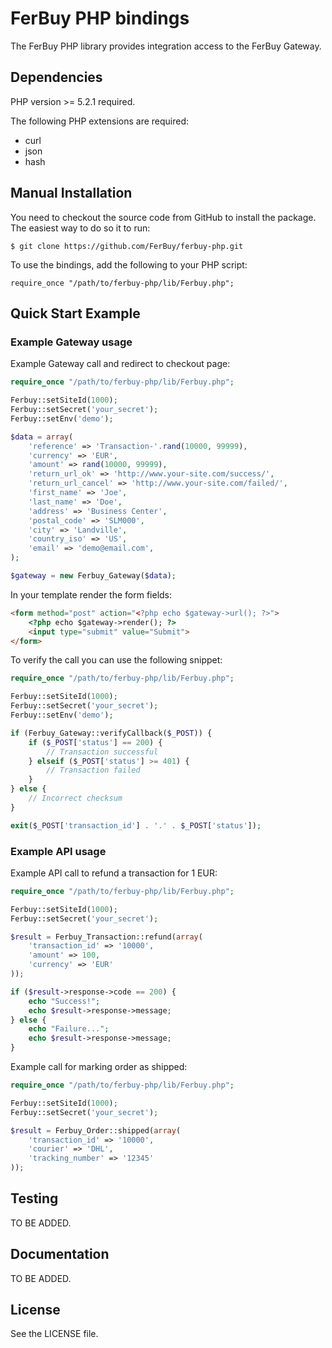 # FerBuy PHP bindings

The FerBuy PHP library provides integration access to the FerBuy Gateway.

## Dependencies

PHP version >= 5.2.1 required.

The following PHP extensions are required:

* curl
* json
* hash

## Manual Installation

You need to checkout the source code from GitHub to install the package.
The easiest way to do so it to run:

```
$ git clone https://github.com/FerBuy/ferbuy-php.git
```

To use the bindings, add the following to your PHP script:

```
require_once "/path/to/ferbuy-php/lib/Ferbuy.php";
```

## Quick Start Example


### Example Gateway usage

Example Gateway call and redirect to checkout page:

```php
require_once "/path/to/ferbuy-php/lib/Ferbuy.php";

Ferbuy::setSiteId(1000);
Ferbuy::setSecret('your_secret');
Ferbuy::setEnv('demo');

$data = array(
    'reference' => 'Transaction-'.rand(10000, 99999),
    'currency' => 'EUR',
    'amount' => rand(10000, 99999),
    'return_url_ok' => 'http://www.your-site.com/success/',
    'return_url_cancel' => 'http://www.your-site.com/failed/',
    'first_name' => 'Joe',
    'last_name' => 'Doe',
    'address' => 'Business Center',
    'postal_code' => 'SLM000',
    'city' => 'Landville',
    'country_iso' => 'US',
    'email' => 'demo@email.com',
);

$gateway = new Ferbuy_Gateway($data);
```

In your template render the form fields:

```html
<form method="post" action="<?php echo $gateway->url(); ?>">
    <?php echo $gateway->render(); ?>
    <input type="submit" value="Submit">
</form>
```

To verify the call you can use the following snippet:

```php
require_once "/path/to/ferbuy-php/lib/Ferbuy.php";

Ferbuy::setSiteId(1000);
Ferbuy::setSecret('your_secret');
Ferbuy::setEnv('demo');

if (Ferbuy_Gateway::verifyCallback($_POST)) {
    if ($_POST['status'] == 200) {
        // Transaction successful
    } elseif ($_POST['status'] >= 401) {
        // Transaction failed
    }
} else {
    // Incorrect checksum
}

exit($_POST['transaction_id'] . '.' . $_POST['status']);
```

### Example API usage

Example API call to refund a transaction for 1 EUR:

```php
require_once "/path/to/ferbuy-php/lib/Ferbuy.php";

Ferbuy::setSiteId(1000);
Ferbuy::setSecret('your_secret');

$result = Ferbuy_Transaction::refund(array(
    'transaction_id' => '10000',
    'amount' => 100,
    'currency' => 'EUR'
));

if ($result->response->code == 200) {
    echo "Success!";
    echo $result->response->message;
} else {
    echo "Failure...";
    echo $result->response->message;
}
```

Example call for marking order as shipped:

```php
require_once "/path/to/ferbuy-php/lib/Ferbuy.php";

Ferbuy::setSiteId(1000);
Ferbuy::setSecret('your_secret');

$result = Ferbuy_Order::shipped(array(
    'transaction_id' => '10000',
    'courier' => 'DHL',
    'tracking_number' => '12345'
));
```

## Testing

TO BE ADDED.

## Documentation

TO BE ADDED.

## License

See the LICENSE file.
